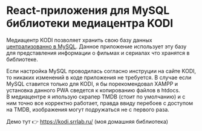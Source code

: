 # React-приложения для MySQL библиотеки медиацентра KODI

Медиацентр KODI позволяет хранить свою базу данных [централизованно в MySQL](https://kodi.wiki/view/MySQL).
Данное приложение использует эту базу для представления информации о фильмах и сериалах что хранятся в библиотеке.

Если настройка MySQL проводилась согласно инструции на сайте KODI, то никаких изменений в коде приложения не требуется. 
В случае если MySQL ставится только для KODI, я бы порекомендовал XAMPP и установка данного PWA сведется к копированию файлов в htdocs.  
В медиацентре я ипользую скрапер TMDB (стоит по умолчанию) и с ним точно все корректно работает, правда ввиду перебоев с доступом на TMDB, изображения могут подружаться не с первого раза.

Демо тут 👉 https://kodi.srrlab.ru/ (моя домашняя библиотека)